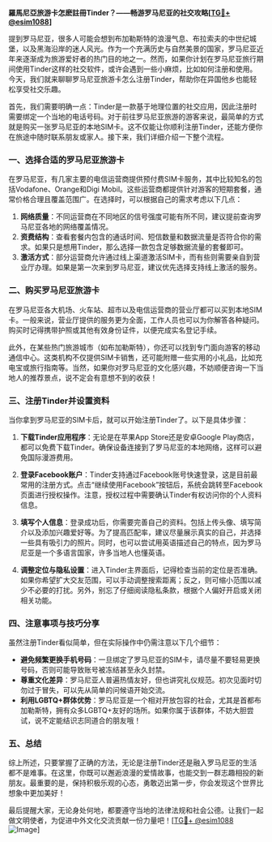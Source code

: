 **羅馬尼亞旅游卡怎麽註冊Tinder？——畅游罗马尼亚的社交攻略[[TG💪+ @esim1088](https://t.me/s/esim1088)]**

提到罗马尼亚，很多人可能会想到布加勒斯特的浪漫气息、布拉索夫的中世纪城堡，以及黑海沿岸的迷人风光。作为一个充满历史与自然美景的国家，罗马尼亚近年来逐渐成为旅游爱好者的热门目的地之一。然而，如果你计划在罗马尼亚旅行期间使用Tinder这样的社交软件，或许会遇到一些小麻烦，比如如何注册和使用。今天，我们就来聊聊罗马尼亚旅游卡怎么注册Tinder，帮助你在异国他乡也能轻松享受社交乐趣。

首先，我们需要明确一点：Tinder是一款基于地理位置的社交应用，因此注册时需要绑定一个当地的电话号码。对于前往罗马尼亚旅游的游客来说，最简单的方式就是购买一张罗马尼亚的本地SIM卡。这不仅能让你顺利注册Tinder，还能方便你在旅途中随时联系朋友或家人。接下来，我们详细介绍一下整个流程。

### 一、选择合适的罗马尼亚旅游卡

在罗马尼亚，有几家主要的电信运营商提供预付费SIM卡服务，其中比较知名的包括Vodafone、Orange和Digi Mobil。这些运营商都提供针对游客的短期套餐，通常价格合理且覆盖范围广。在选择时，可以根据自己的需求考虑以下几点：

1. **网络质量**：不同运营商在不同地区的信号强度可能有所不同，建议提前查询罗马尼亚各地的网络覆盖情况。
2. **资费结构**：查看套餐内包含的通话时间、短信数量和数据流量是否符合你的需求。如果只是想用Tinder，那么选择一款包含足够数据流量的套餐即可。
3. **激活方式**：部分运营商允许通过线上渠道激活SIM卡，而有些则需要亲自到营业厅办理。如果是第一次来到罗马尼亚，建议优先选择支持线上激活的服务。

### 二、购买罗马尼亚旅游卡

在罗马尼亚各大机场、火车站、超市以及电信运营商的营业厅都可以买到本地SIM卡。一般来说，营业厅提供的服务更为全面，工作人员也可以为你解答各种疑问。购买时记得携带护照或其他有效身份证件，以便完成实名登记手续。

此外，在某些热门旅游城市（如布加勒斯特），你还可以找到专门面向游客的移动通信中心。这类机构不仅提供SIM卡销售，还可能附赠一些实用的小礼品，比如充电宝或旅行指南等。当然，如果你对罗马尼亚的文化感兴趣，不妨顺便咨询一下当地人的推荐景点，说不定会有意想不到的收获！

### 三、注册Tinder并设置资料

当你拿到罗马尼亚的SIM卡后，就可以开始注册Tinder了。以下是具体步骤：

1. **下载Tinder应用程序**：无论是在苹果App Store还是安卓Google Play商店，都可以免费下载Tinder。确保设备连接到了罗马尼亚的本地网络，这样可以避免国际漫游费用。

2. **登录Facebook账户**：Tinder支持通过Facebook账号快速登录，这是目前最常用的注册方式。点击“继续使用Facebook”按钮后，系统会跳转至Facebook页面进行授权操作。注意，授权过程中需要确认Tinder有权访问你的个人资料信息。

3. **填写个人信息**：登录成功后，你需要完善自己的资料。包括上传头像、填写简介以及添加兴趣爱好等。为了提高匹配率，建议尽量展示真实的自己，并选择一些具有吸引力的照片。同时，也可以尝试用英语描述自己的特点，因为罗马尼亚是一个多语言国家，许多当地人也懂英语。

4. **调整定位与隐私设置**：进入Tinder主界面后，记得检查当前的定位是否准确。如果你希望扩大交友范围，可以手动调整搜索距离；反之，则可缩小范围以减少不必要的打扰。另外，别忘了仔细阅读隐私条款，根据个人偏好开启或关闭相关功能。

### 四、注意事项与技巧分享

虽然注册Tinder看似简单，但在实际操作中仍需注意以下几个细节：

- **避免频繁更换手机号码**：一旦绑定了罗马尼亚的SIM卡，请尽量不要轻易更换号码，否则可能导致账号被冻结甚至永久封禁。
- **尊重文化差异**：罗马尼亚人普遍热情友好，但也讲究礼仪规范。初次见面时切勿过于冒失，可以先从简单的问候语开始交流。
- **利用LGBTQ+群体优势**：罗马尼亚是一个相对开放包容的社会，尤其是首都布加勒斯特，拥有众多LGBTQ+友好的场所。如果你属于该群体，不妨大胆尝试，说不定能结识志同道合的朋友哦！

### 五、总结

综上所述，只要掌握了正确的方法，无论是注册Tinder还是融入罗马尼亚的生活都不是难事。在这里，你既可以邂逅浪漫的爱情故事，也能交到一群志趣相投的新朋友。最重要的是，保持积极乐观的心态，勇敢迈出第一步，你会发现这个世界比想象中更加美好！

最后提醒大家，无论身处何地，都要遵守当地的法律法规和社会公德。让我们一起做文明使者，为促进中外文化交流贡献一份力量吧！[[TG💪+ @esim1088](https://t.me/s/esim1088) ![Image](https://i.postimg.cc/4NQfJmqS/Snipaste-2025-05-13-00-14-12.png)]